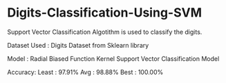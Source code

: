 # Digits-Classification-Using-SVM
Support Vector Classification Algotithm is used to classify the digits.

Dataset Used : Digits Dataset from Sklearn library

Model : Radial Biased Function Kernel Support Vector Classification Model

Accuracy:
         Least : 97.91% 
         Avg   : 98.88%
         Best  : 100.00%
